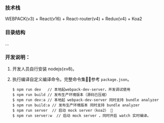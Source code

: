 
### 技术栈
WEBPACK(v3) + React(v16) + React-router(v4) + Redux(v4) + Koa2

### 目录结构
...

### 开发说明：
1. 开发人员自行安装 nodejs(≥v8)。
2. 执行编译自定义编译命令。完整命令集参考 `package.json`。

    ```
    $ npm run dev   // 本地起webpack-dev-server，开发调试使用 
    $ npm run build // 发布生产环境版本（源码已压缩）
    $ npm run dev:a // 本地起 webpack-dev-server 同时支持 bundle analyzer
    $ npm run build:a // 发布生产环境版本 同时支持 bundle analyzer
    $ npm run server  // 启动 mock server（koa2） 
    $ npm run server:w  // 启动 mock server ，同时开启 watch 实时编译。

    ```
   
